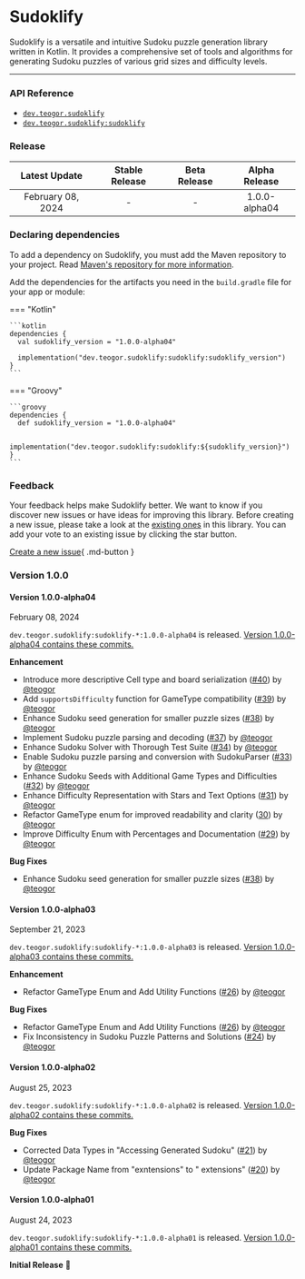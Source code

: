 [//]: # (This file was automatically generated - do not edit)

# Sudoklify

Sudoklify is a versatile and intuitive Sudoku puzzle generation library written in Kotlin. It
provides a comprehensive set of tools and algorithms for generating Sudoku puzzles of various grid
sizes and difficulty levels.

---

### API Reference

* [`dev.teogor.sudoklify`](../reference)
* [`dev.teogor.sudoklify:sudoklify`](../reference/sudoklify)

### Release

|   Latest Update   | Stable Release | Beta Release | Alpha Release |
|:-----------------:|:--------------:|:------------:|:-------------:|
| February 08, 2024 |       -        |      -       | 1.0.0-alpha04 |

### Declaring dependencies

To add a dependency on Sudoklify, you must add the Maven repository to your project.
Read [Maven's repository for more information](https://repo.maven.apache.org/maven2/).

Add the dependencies for the artifacts you need in the `build.gradle` file for your app or module:

=== "Kotlin"

    ```kotlin
    dependencies {
      val sudoklify_version = "1.0.0-alpha04"

      implementation("dev.teogor.sudoklify:sudoklify:sudoklify_version")
    }
    ```

=== "Groovy"

    ```groovy
    dependencies {
      def sudoklify_version = "1.0.0-alpha04"

      implementation("dev.teogor.sudoklify:sudoklify:${sudoklify_version}")
    }
    ```

### Feedback

Your feedback helps make Sudoklify better. We want to know if you discover new issues or have ideas
for improving this library. Before creating a new issue, please take a look at
the [existing ones](https://github.com/teogor/sudoklify) in this library. You can add your vote to
an
existing issue by clicking the star button.

[Create a new issue](https://github.com/teogor/sudoklify/issues/new){ .md-button }

### Version 1.0.0

#### Version 1.0.0-alpha04

February 08, 2024

`dev.teogor.sudoklify:sudoklify-*:1.0.0-alpha04` is
released. [Version 1.0.0-alpha04 contains these commits.](https://github.com/teogor/sudoklify/compare/1.0.0-alpha03...1.0.0-alpha04)

**Enhancement**

* Introduce more descriptive Cell type and board
  serialization ([#40](https://github.com/teogor/sudoklify/pull/40))
  by [@teogor](https://github.com/teogor)
* Add `supportsDifficulty` function for GameType
  compatibility ([#39](https://github.com/teogor/sudoklify/pull/39))
  by [@teogor](https://github.com/teogor)
* Enhance Sudoku seed generation for smaller puzzle
  sizes ([#38](https://github.com/teogor/sudoklify/pull/38)) by [@teogor](https://github.com/teogor)
* Implement Sudoku puzzle parsing and decoding ([#37](https://github.com/teogor/sudoklify/pull/37))
  by [@teogor](https://github.com/teogor)
* Enhance Sudoku Solver with Thorough Test
  Suite ([#34](https://github.com/teogor/sudoklify/pull/34)) by [@teogor](https://github.com/teogor)
* Enable Sudoku puzzle parsing and conversion with
  SudokuParser ([#33](https://github.com/teogor/sudoklify/pull/33))
  by [@teogor](https://github.com/teogor)
* Enhance Sudoku Seeds with Additional Game Types and
  Difficulties ([#32](https://github.com/teogor/sudoklify/pull/32))
  by [@teogor](https://github.com/teogor)
* Enhance Difficulty Representation with Stars and Text
  Options ([#31](https://github.com/teogor/sudoklify/pull/31))
  by [@teogor](https://github.com/teogor)
* Refactor GameType enum for improved readability and
  clarity ([30](https://github.com/teogor/sudoklify/pull/30))
  by [@teogor](https://github.com/teogor)
* Improve Difficulty Enum with Percentages and
  Documentation ([#29](https://github.com/teogor/sudoklify/pull/29))
  by [@teogor](https://github.com/teogor)

**Bug Fixes**

* Enhance Sudoku seed generation for smaller puzzle
  sizes ([#38](https://github.com/teogor/sudoklify/pull/38)) by [@teogor](https://github.com/teogor)

#### Version 1.0.0-alpha03

September 21, 2023

`dev.teogor.sudoklify:sudoklify-*:1.0.0-alpha03` is
released. [Version 1.0.0-alpha03 contains these commits.](https://github.com/teogor/sudoklify/compare/1.0.0-alpha02...1.0.0-alpha03)

**Enhancement**

* Refactor GameType Enum and Add Utility
  Functions ([#26](https://github.com/teogor/sudoklify/pull/26))
  by [@teogor](https://github.com/teogor)

**Bug Fixes**

* Refactor GameType Enum and Add Utility
  Functions ([#26](https://github.com/teogor/sudoklify/pull/26))
  by [@teogor](https://github.com/teogor)
* Fix Inconsistency in Sudoku Puzzle Patterns and
  Solutions ([#24](https://github.com/teogor/sudoklify/pull/24))
  by [@teogor](https://github.com/teogor)

#### Version 1.0.0-alpha02

August 25, 2023

`dev.teogor.sudoklify:sudoklify-*:1.0.0-alpha02` is
released. [Version 1.0.0-alpha02 contains these commits.](https://github.com/teogor/sudoklify/compare/1.0.0-alpha01...1.0.0-alpha02)

**Bug Fixes**

* Corrected Data Types in "Accessing Generated
  Sudoku" ([#21](https://github.com/teogor/sudoklify/pull/21))
  by [@teogor](https://github.com/teogor)
* Update Package Name from "exntensions" to "
  extensions" ([#20](https://github.com/teogor/sudoklify/pull/20))
  by [@teogor](https://github.com/teogor)

#### Version 1.0.0-alpha01

August 24, 2023

`dev.teogor.sudoklify:sudoklify-*:1.0.0-alpha01` is
released. [Version 1.0.0-alpha01 contains these commits.](https://github.com/teogor/sudoklify/compare/253ceb722c235ba82e6650c7b82e21fd11d64c78...1.0.0-alpha01)

**Initial Release** 🎊
